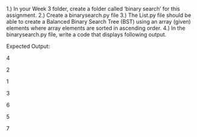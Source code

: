 1.) In your Week 3 folder, create a folder called ‘binary search’ for this assignment.
2.) Create a binarysearch.py file
3.) The List.py file should be able to create a Balanced Binary Search Tree (BST) using an array (given) elements where array elements are sorted in ascending order.
4.) In the binarysearch.py file, write a code that displays following output.

Expected Output:

4

2

1

3

6

5

7
